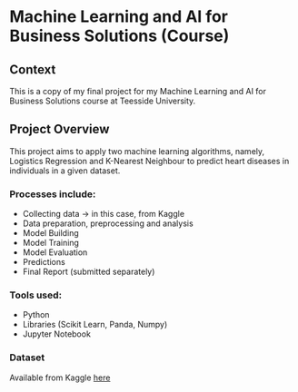 # Machine Learning and AI for Business Solutions (Course)

## Context

This is a copy of my final project for my Machine Learning and AI for Business Solutions course at Teesside University.

## Project Overview

This project aims to apply two machine learning algorithms, namely, Logistics Regression and K-Nearest Neighbour to predict heart diseases in individuals in a given dataset. 

### Processes include:

- Collecting data -> in this case, from Kaggle
- Data preparation, preprocessing and analysis
- Model Building
- Model Training
- Model Evaluation
- Predictions
- Final Report (submitted separately)

### Tools used:
- Python
- Libraries (Scikit Learn, Panda, Numpy)
- Jupyter Notebook

### Dataset
Available from Kaggle [here](https://www.kaggle.com/fedesoriano/heart-failure-prediction)

